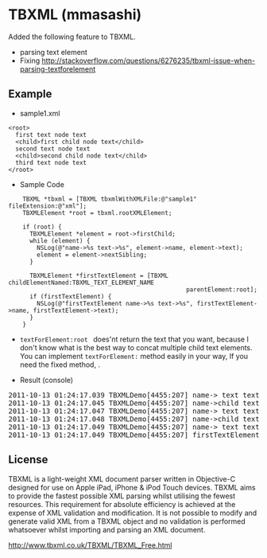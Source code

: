 TBXML (mmasashi)
============================

Added the following feature  to TBXML.

- parsing text element
 - Fixing http://stackoverflow.com/questions/6276235/tbxml-issue-when-parsing-textforelement



Example
--------------------

- sample1.xml

```
<root>
  first text node text
  <child>first child node text</child>
  second text node text
  <child>second child node text</child>
  third text node text
</root>
```

- Sample Code

<pre><code>    TBXML *tbxml = [TBXML tbxmlWithXMLFile:@"sample1" fileExtension:@"xml"];
    TBXMLElement *root = tbxml.rootXMLElement;
    
    if (root) {
      TBXMLElement *element = root->firstChild;
      while (element) {
        NSLog(@"name->%s text->%s", element->name, element->text);
        element = element->nextSibling;
      }
      
      TBXMLElement *firstTextElement = [TBXML childElementNamed:TBXML_TEXT_ELEMENT_NAME
                                                  parentElement:root];
      if (firstTextElement) {
        NSLog(@"firstTextElement name->%s text->%s", firstTextElement->name, firstTextElement->text);
      }
    }
</code></pre>

- <code>textForElement:root </code> does'nt return the text that you want, because I don't know what is the best way to concat multiple child text elements. You can implement <code>textForElement:</code> method easily in your way, If you need the fixed method, .


- Result (console)

<pre>
2011-10-13 01:24:17.039 TBXMLDemo[4455:207] name-> text text->first text node text
2011-10-13 01:24:17.045 TBXMLDemo[4455:207] name->child text->first child node text
2011-10-13 01:24:17.047 TBXMLDemo[4455:207] name-> text text->second text node text
2011-10-13 01:24:17.048 TBXMLDemo[4455:207] name->child text->second child node text
2011-10-13 01:24:17.049 TBXMLDemo[4455:207] name-> text text->third text node text
2011-10-13 01:24:17.049 TBXMLDemo[4455:207] firstTextElement name-> text text->first text node text
</pre>

License
--------------------

TBXML is a light-weight XML document parser written in Objective-C designed for use on Apple iPad, iPhone & iPod Touch devices. TBXML aims to provide the fastest possible XML parsing whilst utilising the fewest resources. This requirement for absolute efficiency is achieved at the expense of XML validation and modification. It is not possible to modify and generate valid XML from a TBXML object and no validation is performed whatsoever whilst importing and parsing an XML document.

http://www.tbxml.co.uk/TBXML/TBXML_Free.html

